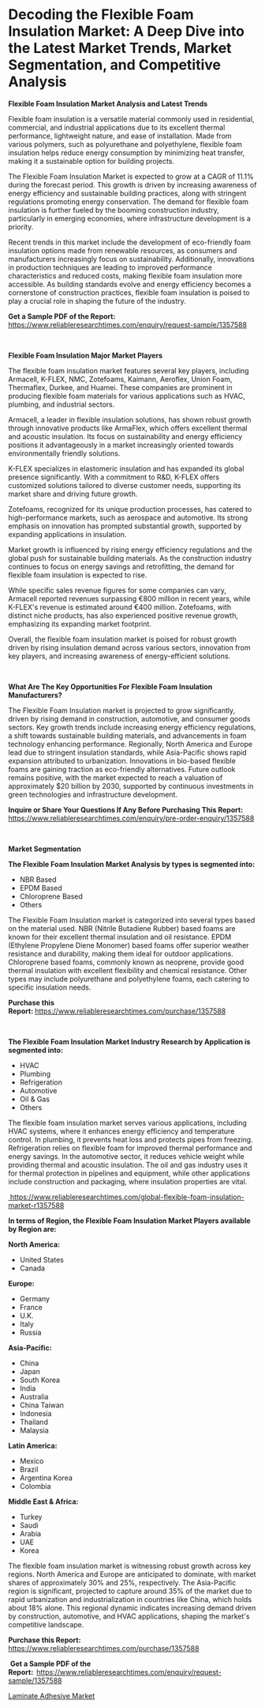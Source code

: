 <p><h1>Decoding the Flexible Foam Insulation Market: A Deep Dive into the Latest Market Trends, Market Segmentation, and Competitive Analysis</h1></p><p><strong>Flexible Foam Insulation Market Analysis and Latest Trends</strong></p>
<p><p>Flexible foam insulation is a versatile material commonly used in residential, commercial, and industrial applications due to its excellent thermal performance, lightweight nature, and ease of installation. Made from various polymers, such as polyurethane and polyethylene, flexible foam insulation helps reduce energy consumption by minimizing heat transfer, making it a sustainable option for building projects.</p><p>The Flexible Foam Insulation Market is expected to grow at a CAGR of 11.1% during the forecast period. This growth is driven by increasing awareness of energy efficiency and sustainable building practices, along with stringent regulations promoting energy conservation. The demand for flexible foam insulation is further fueled by the booming construction industry, particularly in emerging economies, where infrastructure development is a priority.</p><p>Recent trends in this market include the development of eco-friendly foam insulation options made from renewable resources, as consumers and manufacturers increasingly focus on sustainability. Additionally, innovations in production techniques are leading to improved performance characteristics and reduced costs, making flexible foam insulation more accessible. As building standards evolve and energy efficiency becomes a cornerstone of construction practices, flexible foam insulation is poised to play a crucial role in shaping the future of the industry.</p></p>
<p><strong>Get a Sample PDF of the Report:&nbsp;</strong> <a href="https://www.reliableresearchtimes.com/enquiry/request-sample/1357588?utm_campaign=3565&utm_medium=2&utm_source=Github&utm_content=ia&utm_term=31032025&utm_id=flexible-foam-insulation">https://www.reliableresearchtimes.com/enquiry/request-sample/1357588</a></p>
<p>&nbsp;</p>
<p><strong>Flexible Foam Insulation Major Market Players</strong></p>
<p><p>The flexible foam insulation market features several key players, including Armacell, K-FLEX, NMC, Zotefoams, Kaimann, Aeroflex, Union Foam, Thermaflex, Durkee, and Huamei. These companies are prominent in producing flexible foam materials for various applications such as HVAC, plumbing, and industrial sectors.</p><p>Armacell, a leader in flexible insulation solutions, has shown robust growth through innovative products like ArmaFlex, which offers excellent thermal and acoustic insulation. Its focus on sustainability and energy efficiency positions it advantageously in a market increasingly oriented towards environmentally friendly solutions.</p><p>K-FLEX specializes in elastomeric insulation and has expanded its global presence significantly. With a commitment to R&D, K-FLEX offers customized solutions tailored to diverse customer needs, supporting its market share and driving future growth.</p><p>Zotefoams, recognized for its unique production processes, has catered to high-performance markets, such as aerospace and automotive. Its strong emphasis on innovation has prompted substantial growth, supported by expanding applications in insulation.</p><p>Market growth is influenced by rising energy efficiency regulations and the global push for sustainable building materials. As the construction industry continues to focus on energy savings and retrofitting, the demand for flexible foam insulation is expected to rise.</p><p>While specific sales revenue figures for some companies can vary, Armacell reported revenues surpassing €800 million in recent years, while K-FLEX's revenue is estimated around €400 million. Zotefoams, with distinct niche products, has also experienced positive revenue growth, emphasizing its expanding market footprint.</p><p>Overall, the flexible foam insulation market is poised for robust growth driven by rising insulation demand across various sectors, innovation from key players, and increasing awareness of energy-efficient solutions.</p></p>
<p>&nbsp;</p>
<p><strong>What Are The Key Opportunities For Flexible Foam Insulation Manufacturers?</strong></p>
<p><p>The Flexible Foam Insulation market is projected to grow significantly, driven by rising demand in construction, automotive, and consumer goods sectors. Key growth trends include increasing energy efficiency regulations, a shift towards sustainable building materials, and advancements in foam technology enhancing performance. Regionally, North America and Europe lead due to stringent insulation standards, while Asia-Pacific shows rapid expansion attributed to urbanization. Innovations in bio-based flexible foams are gaining traction as eco-friendly alternatives. Future outlook remains positive, with the market expected to reach a valuation of approximately $20 billion by 2030, supported by continuous investments in green technologies and infrastructure development.</p></p>
<p><strong>Inquire or Share Your Questions If Any Before Purchasing This Report:</strong> <a href="https://www.reliableresearchtimes.com/enquiry/pre-order-enquiry/1357588?utm_campaign=3565&utm_medium=2&utm_source=Github&utm_content=ia&utm_term=31032025&utm_id=flexible-foam-insulation">https://www.reliableresearchtimes.com/enquiry/pre-order-enquiry/1357588</a></p>
<p>&nbsp;</p>
<p><strong>Market Segmentation</strong></p>
<p><strong>The Flexible Foam Insulation Market Analysis by types is segmented into:</strong></p>
<p><ul><li>NBR Based</li><li>EPDM Based</li><li>Chloroprene Based</li><li>Others</li></ul></p>
<p><p>The Flexible Foam Insulation market is categorized into several types based on the material used. NBR (Nitrile Butadiene Rubber) based foams are known for their excellent thermal insulation and oil resistance. EPDM (Ethylene Propylene Diene Monomer) based foams offer superior weather resistance and durability, making them ideal for outdoor applications. Chloroprene based foams, commonly known as neoprene, provide good thermal insulation with excellent flexibility and chemical resistance. Other types may include polyurethane and polyethylene foams, each catering to specific insulation needs.</p></p>
<p><strong>Purchase this Report:&nbsp;</strong><a href="https://www.reliableresearchtimes.com/purchase/1357588?utm_campaign=3565&utm_medium=2&utm_source=Github&utm_content=ia&utm_term=31032025&utm_id=flexible-foam-insulation">https://www.reliableresearchtimes.com/purchase/1357588</a></p>
<p>&nbsp;</p>
<p><strong>The Flexible Foam Insulation Market Industry Research by Application is segmented into:</strong></p>
<p><ul><li>HVAC</li><li>Plumbing</li><li>Refrigeration</li><li>Automotive</li><li>Oil & Gas</li><li>Others</li></ul></p>
<p><p>The flexible foam insulation market serves various applications, including HVAC systems, where it enhances energy efficiency and temperature control. In plumbing, it prevents heat loss and protects pipes from freezing. Refrigeration relies on flexible foam for improved thermal performance and energy savings. In the automotive sector, it reduces vehicle weight while providing thermal and acoustic insulation. The oil and gas industry uses it for thermal protection in pipelines and equipment, while other applications include construction and packaging, where insulation properties are vital.</p></p>
<p><a href="https://www.reliableresearchtimes.com/global-flexible-foam-insulation-market-r1357588?utm_campaign=3565&utm_medium=2&utm_source=Github&utm_content=ia&utm_term=31032025&utm_id=flexible-foam-insulation">&nbsp;https://www.reliableresearchtimes.com/global-flexible-foam-insulation-market-r1357588</a></p>
<p><strong>In terms of Region, the Flexible Foam Insulation Market Players available by Region are:</strong></p>
<p>
    <p> <strong> North America: </strong>
        <ul>
            <li>United States</li>
            <li>Canada</li>
        </ul>
        </p> 
    <p> <strong> Europe: </strong>
        <ul>
            <li>Germany</li>
            <li>France</li>
            <li>U.K.</li>
            <li>Italy</li>
            <li>Russia</li>
        </ul>
        </p> 
    <p> <strong> Asia-Pacific: </strong>
        <ul>
            <li>China</li>
            <li>Japan</li>
            <li>South Korea</li>
            <li>India</li>
            <li>Australia</li>
            <li>China Taiwan</li>
            <li>Indonesia</li>
            <li>Thailand</li>
            <li>Malaysia</li>
        </ul>
        </p> 
    <p> <strong> Latin America: </strong>
        <ul>
            <li>Mexico</li>
            <li>Brazil</li>
            <li>Argentina Korea</li>
            <li>Colombia</li>
        </ul>
        </p> 
    <p> <strong> Middle East & Africa: </strong>
        <ul>
            <li>Turkey</li>
            <li>Saudi</li>
            <li>Arabia</li>
            <li>UAE</li>
            <li>Korea</li>
        </ul>
    </p>
    </p>
<p><p>The flexible foam insulation market is witnessing robust growth across key regions. North America and Europe are anticipated to dominate, with market shares of approximately 30% and 25%, respectively. The Asia-Pacific region is significant, projected to capture around 35% of the market due to rapid urbanization and industrialization in countries like China, which holds about 18% alone. This regional dynamic indicates increasing demand driven by construction, automotive, and HVAC applications, shaping the market's competitive landscape.</p></p>
<p><strong>Purchase this Report: </strong><a href="https://www.reliableresearchtimes.com/purchase/1357588?utm_campaign=3565&utm_medium=2&utm_source=Github&utm_content=ia&utm_term=31032025&utm_id=flexible-foam-insulation">https://www.reliableresearchtimes.com/purchase/1357588</a></p>
<p>&nbsp;<strong>Get a Sample PDF of the Report:&nbsp;&nbsp;</strong><a href="https://www.reliableresearchtimes.com/enquiry/request-sample/1357588?utm_campaign=3565&utm_medium=2&utm_source=Github&utm_content=ia&utm_term=31032025&utm_id=flexible-foam-insulation">https://www.reliableresearchtimes.com/enquiry/request-sample/1357588</a></p>
<p><strong></strong></p>
<p><p><a href="https://github.com/wyettillesr4/Market-Research-Report-List-1/blob/main/laminate-adhesive-market.md?utm_campaign=3565&utm_medium=2&utm_source=Github&utm_content=ia&utm_term=31032025&utm_id=flexible-foam-insulation">Laminate Adhesive Market</a></p></p>